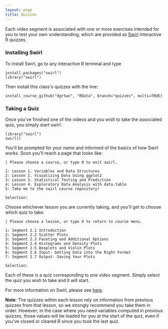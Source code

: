 ```yaml
---
layout: page
title: Quizzes
---
```


Each video segment is associated with one or more exercises intended for you to test your own understanding, which are provided as [Swirl](http://swirlstats.com/) interactive R quizzes.

### Installing Swirl

To install Swirl, go to any interactive R terminal and type

    install.packages("swirl")
    library("swirl")

Then install this class's quizzes with the line:

    install_course_github("dgrtwo", "RData", branch="quizzes", multi=TRUE)

### Taking a Quiz

Once you've finished one of the videos and you wish to take the associated quiz, you simply start swirl:

    library("swirl")
    swirl()

You'll be prompted for your name and informed of the basics of how Swirl works. Soon you'll reach a page that looks like:

    | Please choose a course, or type 0 to exit swirl.

    1: Lesson 1. Variables and Data Structures
    2: Lesson 2. Visualizing Data Using ggplot2
    3: Lesson 3. Statistical Testing and Prediction
    4: Lesson 4. Exploratory Data Analysis with data.table
    5: Take me to the swirl course repository!

    Selection: 

Choose whichever lesson you are currently taking, and you'll get to choose which quiz to take:

    | Please choose a lesson, or type 0 to return to course menu.

    1: Segment 2.1 Introduction
    2: Segment 2.2 Scatter Plots
    3: Segment 2.3 Faceting and Additional Options
    4: Segment 2.4 Histograms and Density Plots
    5: Segment 2.5 Boxplots and Violin Plots
    6: Segment 2.6 Input- Getting Data into the Right Format
    7: Segment 2.7 Output- Saving Your Plots

    Selection: 

Each of these is a quiz corresponding to one video segment. Simply select the quiz you wish to take and it will start.

For more information on Swirl, please see [here](http://swirlstats.com/help.html).

**Note**: The quizzes within each lesson rely on information from previous quizzes from that lesson, so we strongly recommend you take them in order. However; in the case where you need variables computed in previous quizzes, those values will be loaded for you at the start of the quiz, even if you've closed or cleared R since you took the last quiz.
